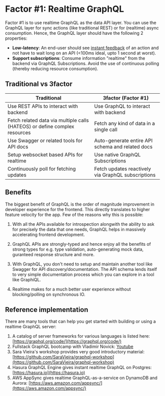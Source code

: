 # Factor #1: Realtime GraphQL

Factor #1 is to use realtime GraphQL as the data API layer. You can use the GraphQL layer for sync actions (like traditional REST) or for (realtime) async consumption. Hence, the GraphQL layer should have the following 2 properties:

- **Low-latency**: An end-user should see [instant
  feedback](https://stackoverflow.com/a/164290/3364697) of an action and not
  have to wait long on an API (<100ms ideal, upto 1 second at worst).
- **Support subscriptions**: Consume information "realtime" from the backend via GraphQL Subscriptions.
  Avoid the use of continuous polling (thereby reducing resource consumption).

## Traditional vs 3factor

| Traditional                                                                | 3factor (Factor #1)                                |
| -------------                                                              | -------------                                      |
| Use REST APIs to interact with backend                                     | Use GraphQL to interact with backend               |
| Fetch related data via multiple calls (HATEOS) or define complex resources | Fetch any kind of data in a single call            |
| Use Swagger or related tools for API docs                                  | Auto-generate entire API schema and related docs   |
| Setup websocket based APIs for realtime                                    | Use native GraphQL Subscriptions                   |
| Continuously poll for fetching updates                                     | Fetch updates reactively via GraphQL subscriptions |

## Benefits

The biggest benefit of GraphQL is the order of magnitude improvement in developer experience for the frontend. This directly translates to higher feature velocity for the app. Few of the reasons why this is possible:

1. With all the APIs available for introspection alongwith the ability to ask for precisely the data that one needs, GraphQL helps in massively accelerating frontend development.

2. GraphQL APIs are strongly-typed and hence enjoy all the benefits of strong types for e.g. type validation, auto-generating mock data, guranteed response structure and more.

3. With GraphQL, you don't need to setup and maintain another tool like Swagger for API discovery/documentation. The API schema lends itself to very simple documentation process which you can explore in a tool like GraphiQL.

4. Realtime makes for a much better user experience without blocking/polling on synchronous IO.

## Reference implementation

There are many tools that can help you get started with building or using a realtime GraphQL server:

1. A catalog of server frameworks for various languages is listed here: [https://graphql.org/code/](https://graphql.org/code/)
2. Fullstack GraphQL bootcamp with Vladimir Novick: [Youtube](https://www.youtube.com/playlist?list=PL28aKhmSneX86qqmzVNjwYJ1OZORPFxAr)
3. Sara Vieira's workshop provides very good introductory material: [https://github.com/SaraVieira/graphql-workshop](https://github.com/SaraVieira/graphql-workshop)
4. Hasura GraphQL Engine gives instant realtime GraphQL on Postgres: [https://hasura.io](https://hasura.io)
5. AWS AppSync gives realtime GraphQL-as-a-service on DynamoDB and Aurora: [https://aws.amazon.com/appsync/](https://aws.amazon.com/appsync/)
